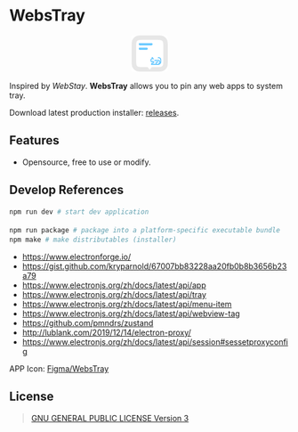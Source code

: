 # WebsTray

<p align="center">
  <img src="public/WebsTray.png" alt="描述" width="65" height="65">
</p>

Inspired by _WebStay_. **WebsTray** allows you to pin any web apps to system tray.

Download latest production installer: [releases](https://github.com/symant233/WebsTray/releases/latest).

## Features

- Opensource, free to use or modify.

## Develop References

```bash
npm run dev # start dev application

npm run package # package into a platform-specific executable bundle
npm make # make distributables (installer)
```

- https://www.electronforge.io/
- https://gist.github.com/kryparnold/67007bb83228aa20fb0b8b3656b23a79
- https://www.electronjs.org/zh/docs/latest/api/app
- https://www.electronjs.org/zh/docs/latest/api/tray
- https://www.electronjs.org/zh/docs/latest/api/menu-item
- https://www.electronjs.org/zh/docs/latest/api/webview-tag
- https://github.com/pmndrs/zustand
- http://lublank.com/2019/12/14/electron-proxy/
- https://www.electronjs.org/zh/docs/latest/api/session#sessetproxyconfig

APP Icon: [Figma/WebsTray](https://www.figma.com/design/ZU2hK5Z1rKUuyu092ukdga/WebsTray)

## License

> [GNU GENERAL PUBLIC LICENSE Version 3](./LICENSE)
